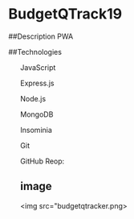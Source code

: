 # BudgetQTrack19

##Description
PWA

##Technologies
<ul>JavaScript</ul>
<ul>Express.js</ul>
<ul>Node.js</ul>
<ul>MongoDB</ul>
<ul>Insominia</ul>
<ul>Git</ul>
<ul>GitHub Reop:


## image
<img src="budgetqtracker.png>